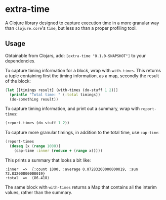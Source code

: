 # extra-time

A Clojure library designed to capture execution time in a more granular way than ```clojure.core```'s ```time```, but less so than a proper profiling tool.

## Usage

Obtainable from Clojars, add: ```[extra-time "0.1.0-SNAPSHOT"]``` to your dependencies.

To capture timing information for a block, wrap with ```with-times```.  This returns a tuple containing first the timing information, as a map, secondly the result of the block:

```clojure
(let [[timings result] (with-times (do-stuff 1 2))]
  (println "Total time: " (:total timings))
  (do-something result))
```

To capture timing information, and print out a summary, wrap with ```report-times```:

```clojure
(report-times (do-stuff 1 2))
```

To capture more granular timings, in addition to the total time, use ```cap-time```:

```clojure
(report-times
  (doseq [x (range 1000)]
    (cap-time :inner (reduce + (range x)))))
```

This prints a summary that looks a bit like:

```
:inner  =>  {:count 1000, :average 0.07283200000000019, :sum 72.83200000000019}
:total  =>  (86.418)
```

The same block with ```with-times``` returns a Map that contains all the interim values, rather than the summary.

